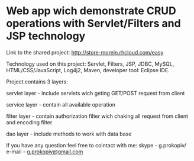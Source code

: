 # Web app wich demonstrate CRUD operations with Servlet/Filters and JSP technology

Link to the shared project: http://store-morein.rhcloud.com/easy


Technology used on this project:
Servlet, Filters, JSP, JDBC, MySQL, HTML/CSS/JavaScript, Log4j2, Maven, developer tool: Eclipse IDE.

Project contains 3 layers: 

servlet layer - include servlets wich geting GET/POST request from client

service layer - contain all available operation

filter layer - contain authorization filter wich chaking all request from client and encoding filter

dao layer - include methods to work with data base


If you have any question feel free to cointact with me: skype - g.prokopiv/ e-mail - g.prokopiv@gmail.com
